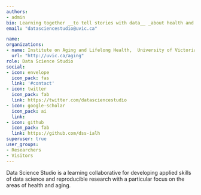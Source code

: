 ```yaml
---
authors:
- admin
bio: Learning together __to tell stories with data__ _about health and aging_
email: "datasciencestudio@uvic.ca"

name:
organizations:
- name: Institute on Aging and Lifelong Health,  University of Victoria
  url: "http://uvic.ca/aging"
role: Data Science Studio
social:
- icon: envelope
  icon_pack: fas
  link: '#contact'
- icon: twitter
  icon_pack: fab
  link: https://twitter.com/datasciencestudio
- icon: google-scholar
  icon_pack: ai
  link: 
- icon: github
  icon_pack: fab
  link: https://github.com/dss-ialh
superuser: true
user_groups:
- Researchers
- Visitors
---
```


Data Science Studio is a learning collaborative for developing applied skills of data science and reproducible research with a particular focus on the areas of health and aging. 

